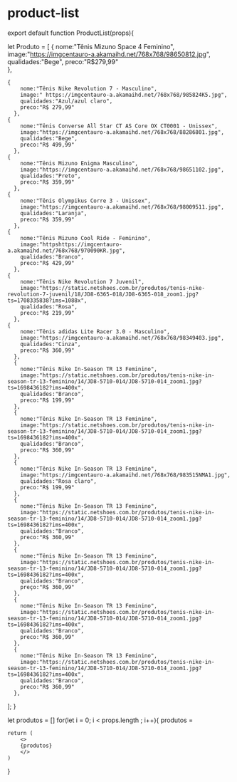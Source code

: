 # product-list
export default function ProductList(props){

let Produto = [
    {
      nome:"Tênis Mizuno Space 4 Feminino",
      image:"https://imgcentauro-a.akamaihd.net/768x768/98650812.jpg",
      qualidades:"Bege",
      preco:"R$279,99"  
    },
    
    {
        nome:"Tênis Nike Revolution 7 - Masculino",
        image:" https://imgcentauro-a.akamaihd.net/768x768/985824K5.jpg",
        qualidades:"Azul/azul claro",
        preco:"R$ 279,99"  
      },
    {
        nome:"Tênis Converse All Star CT AS Core OX CT0001 - Unissex",
        image:"https://imgcentauro-a.akamaihd.net/768x768/88286801.jpg",
        qualidades:"Bege",
        preco:"R$ 499,99"  
      },
    {
        nome:"Tênis Mizuno Enigma Masculino",
        image:"https://imgcentauro-a.akamaihd.net/768x768/98651102.jpg",
        qualidades:"Preto",
        preco:"R$ 359,99"  
      },
    {
        nome:"Tênis Olympikus Corre 3 - Unissex",
        image:"https://imgcentauro-a.akamaihd.net/768x768/98009511.jpg",
        qualidades:"Laranja",
        preco:"R$ 359,99"  
      },
    {
        nome:"Tênis Mizuno Cool Ride - Feminino",
        image:"httpshttps://imgcentauro-a.akamaihd.net/768x768/970090KR.jpg",
        qualidades:"Branco",
        preco:"R$ 429,99"  
      },
    {
        nome:"Tênis Nike Revolution 7 Juvenil",
        image:"https://static.netshoes.com.br/produtos/tenis-nike-revolution-7-juvenil/18/JD8-6365-018/JD8-6365-018_zoom1.jpg?ts=1708335838?ims=1088x",
        qualidades:"Rosa",
        preco:"R$ 219,99"  
      },
    {
        nome:"Tênis adidas Lite Racer 3.0 - Masculino",
        image:"https://imgcentauro-a.akamaihd.net/768x768/98349403.jpg",
        qualidades:"Cinza",
        preco:"R$ 360,99"  
      },
      {
        nome:"Tênis Nike In-Season TR 13 Feminino",
        image:"https://static.netshoes.com.br/produtos/tenis-nike-in-season-tr-13-feminino/14/JD8-5710-014/JD8-5710-014_zoom1.jpg?ts=1698436182?ims=400x",
        qualidades:"Branco",
        preco:"R$ 199,99"  
      },
      {
        nome:"Tênis Nike In-Season TR 13 Feminino",
        image:"https://static.netshoes.com.br/produtos/tenis-nike-in-season-tr-13-feminino/14/JD8-5710-014/JD8-5710-014_zoom1.jpg?ts=1698436182?ims=400x",
        qualidades:"Branco",
        preco:"R$ 360,99"  
      },
      {
        nome:"Tênis Nike In-Season TR 13 Feminino",
        image:"https://imgcentauro-a.akamaihd.net/768x768/983515NMA1.jpg",
        qualidades:"Rosa claro",
        preco:"R$ 199,99"  
      },
      {
        nome:"Tênis Nike In-Season TR 13 Feminino",
        image:"https://static.netshoes.com.br/produtos/tenis-nike-in-season-tr-13-feminino/14/JD8-5710-014/JD8-5710-014_zoom1.jpg?ts=1698436182?ims=400x",
        qualidades:"Branco",
        preco:"R$ 360,99"  
      },
      {
        nome:"Tênis Nike In-Season TR 13 Feminino",
        image:"https://static.netshoes.com.br/produtos/tenis-nike-in-season-tr-13-feminino/14/JD8-5710-014/JD8-5710-014_zoom1.jpg?ts=1698436182?ims=400x",
        qualidades:"Branco",
        preço:"R$ 360,99"  
      },
      {
        nome:"Tênis Nike In-Season TR 13 Feminino",
        image:"https://static.netshoes.com.br/produtos/tenis-nike-in-season-tr-13-feminino/14/JD8-5710-014/JD8-5710-014_zoom1.jpg?ts=1698436182?ims=400x",
        qualidades:"Branco",
        preco:"R$ 360,99"  
      },
      {
        nome:"Tênis Nike In-Season TR 13 Feminino",
        image:"https://static.netshoes.com.br/produtos/tenis-nike-in-season-tr-13-feminino/14/JD8-5710-014/JD8-5710-014_zoom1.jpg?ts=1698436182?ims=400x",
        qualidades:"Branco",
        preco:"R$ 360,99"  
      },
];
}


let produtos = []
for(let i = 0; i < props.length ; i++){
    produtos = <card nome={produto[i].nome} image={produto[i].image} qualidades={produto[i].qualidades} preco={produto[i].preco}/>

    return (
        <>
        {produtos}
        </>
    )
}
